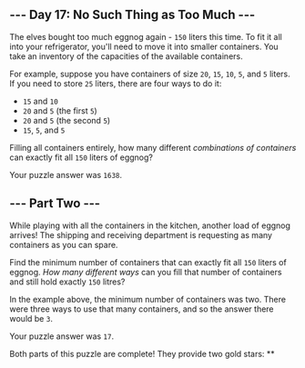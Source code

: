 ## --- Day 17: No Such Thing as Too Much ---

The elves bought too much eggnog again - `150` liters this time. To fit it all into your refrigerator, you'll need to move it into smaller containers. You take an inventory of the capacities of the available containers.

For example, suppose you have containers of size `20`, `15`, `10`, `5`, and `5` liters. If you need to store `25` liters, there are four ways to do it:

* `15` and `10`
* `20` and `5` (the first `5`)
* `20` and `5` (the second `5`)
* `15`, `5`, and `5`

Filling all containers entirely, how many different *combinations of containers* can exactly fit all `150` liters of eggnog?

Your puzzle answer was `1638`.

## --- Part Two ---

While playing with all the containers in the kitchen, another load of eggnog arrives! The shipping and receiving department is requesting as many containers as you can spare.

Find the minimum number of containers that can exactly fit all `150` liters of eggnog. *How many different ways* can you fill that number of containers and still hold exactly `150` litres?

In the example above, the minimum number of containers was two. There were three ways to use that many containers, and so the answer there would be `3`.

Your puzzle answer was `17`.

Both parts of this puzzle are complete! They provide two gold stars: \*\*

